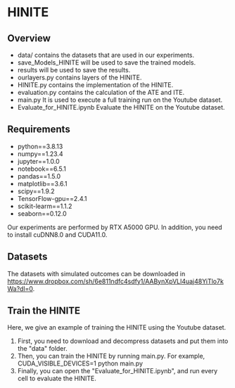 # HINITE

## Overview
- data/ contains the datasets that are used in our experiments.
- save_Models_HINITE will be used to save the trained models.
- results will be used to save the results.
- ourlayers.py contains layers of the HINITE.
- HINITE.py contains the implementation of the HINITE.
- evaluation.py contains the calculation of the ATE and ITE.
- main.py It is used to execute a full training run on the Youtube dataset.
- Evaluate_for_HINITE.ipynb Evaluate the HINITE on the Youtube dataset.
## Requirements
- python==3.8.13
- numpy==1.23.4
- jupyter==1.0.0
- notebook==6.5.1
- pandas==1.5.0
- matplotlib==3.6.1
- scipy==1.9.2
- TensorFlow-gpu==2.4.1
- scikit-learm==1.1.2
- seaborn==0.12.0

Our experiments are performed by RTX A5000 GPU.  In addition, you need to install cuDNN8.0 and CUDA11.0.
## Datasets
The datasets with simulated outcomes can be downloaded in https://www.dropbox.com/sh/6e811ndfc4sdfy1/AABynXpVLl4uaj48YiTlo7kWa?dl=0.
## Train the HINITE
Here, we give an example of training the HINITE using the Youtube dataset.

1. First, you need to download and decompress datasets and put them into the "data" folder. 
2. Then, you can train the HINITE by running main.py. For example, CUDA_VISIBLE_DEVICES=1 python main.py
3. Finally, you can open the "Evaluate_for_HINITE.ipynb", and run every cell to evaluate the HINITE. 



